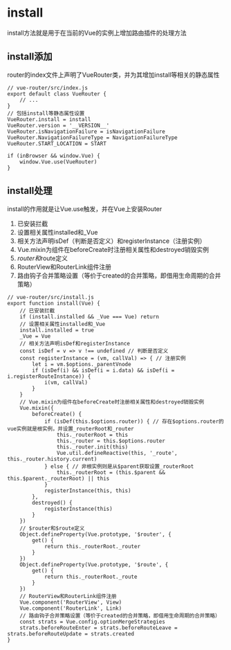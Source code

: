 # install

install方法就是用于在当前的Vue的实例上增加路由插件的处理方法

## install添加

router的index文件上声明了VueRouter类，并为其增加install等相关的静态属性

```JS
// vue-router/src/index.js
export default class VueRouter {
    // ...
}
// 包括install等静态属性设置
VueRouter.install = install
VueRouter.version = '__VERSION__'
VueRouter.isNavigationFailure = isNavigationFailure
VueRouter.NavigationFailureType = NavigationFailureType
VueRouter.START_LOCATION = START

if (inBrowser && window.Vue) {
    window.Vue.use(VueRouter)
}
```

## install处理

install的作用就是让Vue.use触发，并在Vue上安装Router

1. 已安装拦截
2. 设置相关属性installed和_Vue
3. 相关方法声明isDef（判断是否定义）和registerInstance（注册实例）
4. Vue.mixin为组件在beforeCreate时注册相关属性和destroyed销毁实例
5. $router和$route定义
6. RouterView和RouterLink组件注册
7.  路由钩子合并策略设置（等价于created的合并策略，即借用生命周期的合并策略）

```JS
// vue-router/src/install.js
export function install(Vue) {
    // 已安装拦截
    if (install.installed && _Vue === Vue) return
    // 设置相关属性installed和_Vue
    install.installed = true
    _Vue = Vue
    // 相关方法声明isDef和registerInstance
    const isDef = v => v !== undefined // 判断是否定义
    const registerInstance = (vm, callVal) => { // 注册实例
        let i = vm.$options._parentVnode
        if (isDef(i) && isDef(i = i.data) && isDef(i = i.registerRouteInstance)) {
            i(vm, callVal)
        }
    }
    // Vue.mixin为组件在beforeCreate时注册相关属性和destroyed销毁实例
    Vue.mixin({
        beforeCreate() {
            if (isDef(this.$options.router)) { // 存在$options.router的vue实例就是根实例，并设置_routerRoot和_router
                this._routerRoot = this
                this._router = this.$options.router
                this._router.init(this)
                Vue.util.defineReactive(this, '_route', this._router.history.current)
            } else { // 非根实例则是从$parent获取设置_routerRoot
                this._routerRoot = (this.$parent && this.$parent._routerRoot) || this
            }
            registerInstance(this, this)
        },
        destroyed() {
            registerInstance(this)
        }
    })
    // $router和$route定义
    Object.defineProperty(Vue.prototype, '$router', {
        get() {
            return this._routerRoot._router
        }
    })
    Object.defineProperty(Vue.prototype, '$route', {
        get() {
            return this._routerRoot._route
        }
    })
    // RouterView和RouterLink组件注册
    Vue.component('RouterView', View)
    Vue.component('RouterLink', Link)
    // 路由钩子合并策略设置（等价于created的合并策略，即借用生命周期的合并策略）
    const strats = Vue.config.optionMergeStrategies
    strats.beforeRouteEnter = strats.beforeRouteLeave = strats.beforeRouteUpdate = strats.created
}
```
